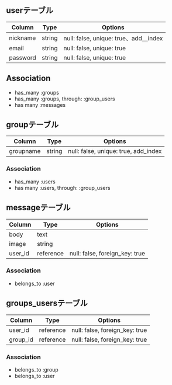 ## userテーブル

|Column|Type|Options|
|------|----|-------|
|nickname|string|null: false, unique: true、add＿index|
|email|string|null: false, unique: true|
|password|string|null: false, unique: true|

## Association
- has_many :groups
- has_many :groups, through: :group_users
- has many :messages


## groupテーブル

|Column|Type|Options|
|------|----|-------|
|groupname|string|null: false, unique: true, add_index|

### Association
- has_many :users
- has many :users, through: :group_users


## messageテーブル

|Column|Type|Options|
|------|----|-------|
|body|text||
|image|string||
|user_id|reference|null: false, foreign_key: true|

### Association
- belongs_to :user
 
 
 ## groups_usersテーブル

|Column|Type|Options|
|------|----|-------|
|user_id|reference|null: false, foreign_key: true|
|group_id|reference|null: false, foreign_key: true|

### Association
- belongs_to :group
- belongs_to :user
